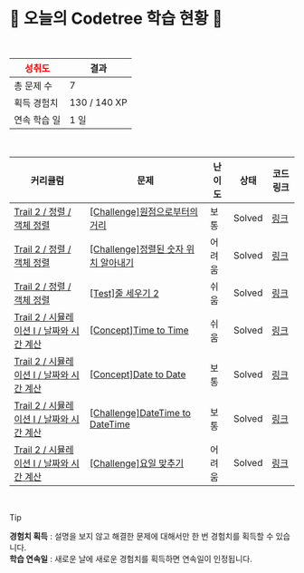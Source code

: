 # 🌲 오늘의 Codetree 학습 현황 🌲

<br />

| <span style="color:red;display:block;text-align:center;"> **성취도**</span> | 결과 |
|---|---|
| 총 문제 수 | 7 |
| 획득 경험치 | 130 / 140 XP |
| 연속 학습 일 | 1 일 |

<br />

|커리큘럼|문제|난이도|상태|코드 링크|
|---|---|---|---|---|
|[Trail 2 / 정렬 / 객체 정렬](https://www.codetree.ai/trail-info/novice-mid/)|[[Challenge]원점으로부터의 거리](https://www.codetree.ai/trails/complete/curated-cards/challenge-distance-from-origin/)|보통|Solved|[링크](https://github.com/chan-wt/Code-Tree-Repository/blob/main/250306/%EC%9B%90%EC%A0%90%EC%9C%BC%EB%A1%9C%EB%B6%80%ED%84%B0%EC%9D%98%20%EA%B1%B0%EB%A6%AC/distance-from-origin.java)|
|[Trail 2 / 정렬 / 객체 정렬](https://www.codetree.ai/trail-info/novice-mid/)|[[Challenge]정렬된 숫자 위치 알아내기](https://www.codetree.ai/trails/complete/curated-cards/challenge-indices-of-sorted-array/)|어려움|Solved|[링크](https://github.com/chan-wt/Code-Tree-Repository/blob/main/250306/%EC%A0%95%EB%A0%AC%EB%90%9C%20%EC%88%98%20%EC%9C%84%EC%B9%98%20%EC%95%8C%EC%95%84%EB%82%B4%EA%B8%B0/indices-of-sorted-array.java)|
|[Trail 2 / 정렬 / 객체 정렬](https://www.codetree.ai/trail-info/novice-mid/)|[[Test]줄 세우기 2](https://www.codetree.ai/trails/complete/curated-cards/test-line-up-students-2/)|쉬움|Solved|[링크](https://github.com/chan-wt/Code-Tree-Repository/blob/main/250306/%EC%A4%84%20%EC%84%B8%EC%9A%B0%EA%B8%B0%202/line-up-students-2.java)|
|[Trail 2 / 시뮬레이션 I / 날짜와 시간 계산](https://www.codetree.ai/trail-info/novice-mid/)|[[Concept]Time to Time](https://www.codetree.ai/trails/complete/curated-cards/intro-time-to-time/)|쉬움|Solved|[링크](https://github.com/chan-wt/Code-Tree-Repository/blob/main/250306/Time%20to%20Time/time-to-time.java)|
|[Trail 2 / 시뮬레이션 I / 날짜와 시간 계산](https://www.codetree.ai/trail-info/novice-mid/)|[[Concept]Date to Date](https://www.codetree.ai/trails/complete/curated-cards/intro-date-to-date/)|보통|Solved|[링크](https://github.com/chan-wt/Code-Tree-Repository/blob/main/250306/Date%20to%20Date/date-to-date.java)|
|[Trail 2 / 시뮬레이션 I / 날짜와 시간 계산](https://www.codetree.ai/trail-info/novice-mid/)|[[Challenge]DateTime to DateTime](https://www.codetree.ai/trails/complete/curated-cards/challenge-datetime-to-datetime/)|보통|Solved|[링크](https://github.com/chan-wt/Code-Tree-Repository/blob/main/250306/DateTime%20to%20DateTime/datetime-to-datetime.java)|
|[Trail 2 / 시뮬레이션 I / 날짜와 시간 계산](https://www.codetree.ai/trail-info/novice-mid/)|[[Challenge]요일 맞추기](https://www.codetree.ai/trails/complete/curated-cards/challenge-guess-day-of-week/)|어려움|Solved|[링크](https://github.com/chan-wt/Code-Tree-Repository/blob/main/250306/%EC%9A%94%EC%9D%BC%20%EB%A7%9E%EC%B6%94%EA%B8%B0/guess-day-of-week.java)|


<br />

> [!TIP]
> **경험치 획득** : 설명을 보지 않고 해결한 문제에 대해서만 한 번 경험치를 획득할 수 있습니다.  
> **학습 연속일** : 새로운 날에 새로운 경험치를 획득하면 연속일이 인정됩니다.


